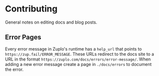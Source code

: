 # Contributing

General notes on editing docs and blog posts.

## Error Pages

Every error message in Zuplo's runtime has a `help_url` that points to
`https://zup.fail/ERROR_MESSAGE`. These URLs redirect to the docs site to a URL
in the format `https://zuplo.com/docs/errors/error-message/`. When adding a new
error message create a page in `./docs/errors` to document the error.
